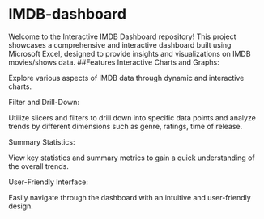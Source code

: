 # IMDB-dashboard
Welcome to the Interactive IMDB Dashboard repository! This project showcases a comprehensive and interactive dashboard built using Microsoft Excel, designed to provide insights and visualizations on IMDB movies/shows data.
##Features
Interactive Charts and Graphs:

Explore various aspects of IMDB data through dynamic and interactive charts.

Filter and Drill-Down:

Utilize slicers and filters to drill down into specific data points and analyze trends by different dimensions such as genre, ratings, time of release.

Summary Statistics:

View key statistics and summary metrics to gain a quick understanding of the overall trends.

User-Friendly Interface:

Easily navigate through the dashboard with an intuitive and user-friendly design.
